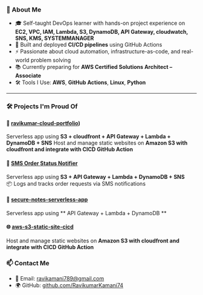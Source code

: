 ### 🔧 About Me
- 🎓 Self-taught DevOps learner with hands-on project experience on **EC2, VPC, IAM, Lambda, S3, DynamoDB, API Gateway, cloudwatch, SNS, KMS, SYSTEMMANAGER**  
- 🔄 Built and deployed **CI/CD pipelines** using GitHub Actions  
- ⚡ Passionate about cloud automation, infrastructure-as-code, and real-world problem solving  
- 📚 Currently preparing for **AWS Certified Solutions Architect – Associate**  
- 🛠️ Tools I Use: **AWS**, **GitHub Actions**, **Linux**, **Python**

---

### 🛠️ Projects I'm Proud Of

#### 📨 [ravikumar-cloud-portfolio](https://github.com/RavikumarKamani74/ravikumar-cloud-portfolio))
Serverless app using **S3 + cloudfront + API Gateway + Lambda + DynamoDB + SNS**
Host and manage static websites on **Amazon S3 with cloudfront and integrate with CICD GitHub Action**

#### 📨 [SMS Order Status Notifier](https://github.com/RavikumarKamani74/SMS-Order-Status-Notifier)
Serverless app using **S3 + API Gateway + Lambda + DynamoDB + SNS**  
📦 Logs and tracks order requests via SMS notifications

#### 🧪 [secure-notes-serverless-app](https://github.com/RavikumarKamani74/secure-notes-serverless-app)
Serverless app using ** API Gateway + Lambda + DynamoDB **

#### 🌐 [aws-s3-static-site-cicd](https://github.com/RavikumarKamani74/aws-s3-static-site-cicd)
Host and manage static websites on **Amazon S3 with cloudfront and integrate with CICD GitHub Action**

 
### 📫 Contact Me
- 📧 Email: [ravikamani789@gmail.com](mailto:ravikamani789@gmail.com)
- 🌍 GitHub: [github.com/RavikumarKamani74](https://github.com/RavikumarKamani74)



